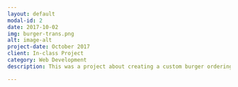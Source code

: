 ```yaml
---
layout: default
modal-id: 2
date: 2017-10-02
img: burger-trans.png
alt: image-alt
project-date: October 2017
client: In-class Project
category: Web Development
description: This was a project about creating a custom burger ordering website and mobile app, there also needed to be a staff website that would load orders to be fulfilled and stock levels from the database. You can view my part of the project on github <a href="https://github.com/tspencer029/burgerordering">here</a>. My part of the project was to develop the staff website in JavaScript that loaded burger orders from our Google Cloud database and diaplayed them on screen. This website also displayed stock levels and allowed the user to update stock levels when they were low. This website was also password protected so only staff members could access it.

---
```

